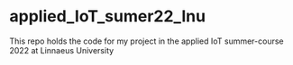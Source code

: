 # applied_IoT_sumer22_lnu
This repo holds the code for my project in the applied IoT summer-course 2022 at Linnaeus University
